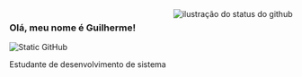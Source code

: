 <img align='right' src="https://github-readme-stats.vercel.app/api?username=gucode&show_icons=true&title_color=783c00&text_color=af552e&icon_color=783c00&bg_color=f8efd4&cache_seconds=2300" alt="ilustração do status do github">

### Olá, meu nome é Guilherme!

<img src="https://img.shields.io/static/v1?label=Overview&message=gui&color=f8efd4&style=for-the-badge&logo=GitHub" alt="Static GitHub">

<p>Estudante de desenvolvimento de sistema<br/></p>
